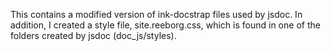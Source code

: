 This contains a modified version of ink-docstrap files used by jsdoc.
In addition, I created a style file, site.reeborg.css, which is found
in one of the folders created by jsdoc (doc_js/styles).